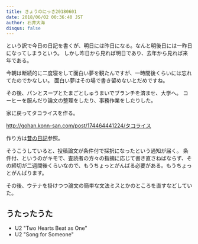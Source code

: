 ```yaml
---
title: きょうのにっき20180601
date: 2018/06/02 00:36:40 JST
author: 石井大海
disqus: false
---
```


という訳で今日の日記を書くが、明日には昨日になる。なんと明後日には一昨日になってしまうという。
しかし昨日から見れば明日であり、去年から見れば来年である。

今朝は断続的に二度寝をして面白い夢を観たんですが、一時間後くらいには忘れてたのでかなしい。
面白い夢はその場で書き留めないとだめですね。

その後、パンとスープとたまごとしゅうまいでブランチを済ませ、大学へ。
コーヒーを服んだり論文の整理をしたり、事務作業をしたりした。

家に戻ってタコライスを作る。

<div class="tumblr-post" data-href="https://embed.tumblr.com/embed/post/NvJbxbG4ja_bU6ZaCP5BrA/174464441224" data-did="21f2731a75fd520973d7745000e41c5b693f2df1"><a href="http://gohan.konn-san.com/post/174464441224/タコライス">http://gohan.konn-san.com/post/174464441224/タコライス</a></div>  <script async src="https://assets.tumblr.com/post.js"></script>

作り方は[昔の日記](./20180419.md)参照。

そうこうしていると、投稿論文が条件付で採択になったという通知が届く。
条件付、というのがキモで、査読者の方々の指摘に応じて書き直さねばならず、その締切が二週間後くらいなので、もうちょっとがんばる必要がある。もうちょっとがんばります。

その後、ウテナを掛けつつ論文の簡単な文法ミスとかのところを直すなどしていた。

## うたったうた
* U2 "Two Hearts Beat as One"
* U2 "Song for Someone"
